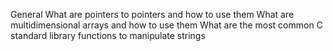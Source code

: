 General
What are pointers to pointers and how to use them
What are multidimensional arrays and how to use them
What are the most common C standard library functions to manipulate strings
